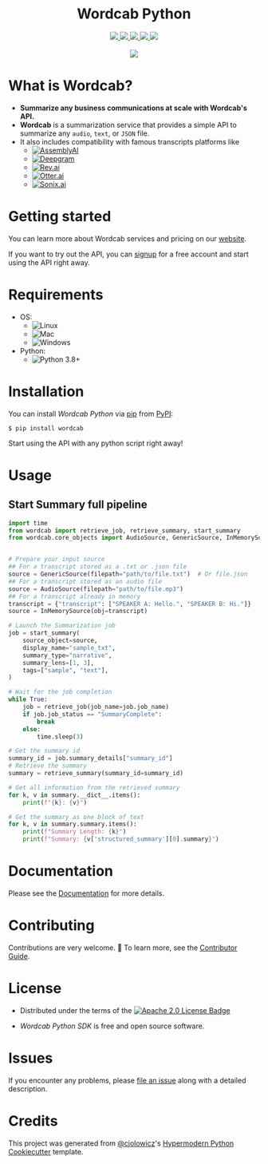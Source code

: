 <h1 align="center">Wordcab Python</h1>

<div align="center">
	<a  href="https://pypi.org/project/wordcab" target="_blank">
		<img src="https://img.shields.io/pypi/v/wordcab.svg" />
	</a>
	<a  href="https://pypi.org/project/wordcab" target="_blank">
		<img src="https://img.shields.io/pypi/pyversions/wordcab" />
	</a>
	<a  href="https://github.com/Wordcab/wordcab-python/blob/main/LICENSE" target="_blank">
		<img src="https://img.shields.io/pypi/l/wordcab" />
	</a>
	<a  href="https://github.com/Wordcab/wordcab-python/actions?workflow=Tests" target="_blank">
		<img src="https://github.com/Wordcab/wordcab-python/workflows/Tests/badge.svg" />
	</a>
	<a  href="https://app.codecov.io/gh/Wordcab/wordcab-python" target="_blank">
		<img src="https://codecov.io/gh/Wordcab/wordcab-python/branch/main/graph/badge.svg" />
	</a>
</div>
<br>
<div align="center">
	<a href="https://linkedin.com/company/wordcab" target="_blank">
		<img src="https://img.shields.io/badge/LinkedIn-0077B5?style=for-the-badge&logo=linkedin&logoColor=white" />
	</a>
</div>

# What is Wordcab?

- **Summarize any business communications at scale with Wordcab's API.**
- **Wordcab** is a summarization service that provides a simple API to summarize any `audio`, `text`, or `JSON` file.
- It also includes compatibility with famous transcripts platforms like
  - [![AssemblyAI](https://img.shields.io/badge/AssemblyAI-blue)](https://www.assemblyai.com/)
  - [![Deepgram](https://img.shields.io/badge/Deepgram-green)](https://deepgram.com/)
  - [![Rev.ai](https://img.shields.io/badge/Rev.ai-orange)](https://www.rev.ai/)
  - [![Otter.ai](https://img.shields.io/badge/Otter.ai-purple)](https://otter.ai/)
  - [![Sonix.ai](https://img.shields.io/badge/Sonix.ai-yellow)](https://sonix.ai/)

# Getting started

You can learn more about Wordcab services and pricing on our [website](https://wordcab.com/).

If you want to try out the API, you can [signup](https://wordcab.com/signup/) for a free account and start using the API
right away.

# Requirements

- OS:
  - ![Linux](https://img.shields.io/badge/-Linux-orange?style=flat-square&logo=linux&logoColor=white)
  - ![Mac](https://img.shields.io/badge/-Mac-blue?style=flat-square&logo=apple&logoColor=white)
  - ![Windows](https://img.shields.io/badge/-Windows-blue?style=flat-square&logo=windows&logoColor=white)
- Python:
  - ![Python 3.8+](https://img.shields.io/badge/python-3.8%2B-blue)

# Installation

You can install _Wordcab Python_ via [pip] from [PyPI]:

```console
$ pip install wordcab
```

Start using the API with any python script right away!

# Usage

## Start Summary full pipeline

```python
import time
from wordcab import retrieve_job, retrieve_summary, start_summary
from wordcab.core_objects import AudioSource, GenericSource, InMemorySource


# Prepare your input source
## For a transcript stored as a .txt or .json file
source = GenericSource(filepath="path/to/file.txt")  # Or file.json
## For a transcript stored as an audio file
source = AudioSource(filepath="path/to/file.mp3")
## For a transcript already in memory
transcript = {"transcript": ["SPEAKER A: Hello.", "SPEAKER B: Hi."]}
source = InMemorySource(obj=transcript)

# Launch the Summarization job
job = start_summary(
	source_object=source,
	display_name="sample_txt",
	summary_type="narrative",
	summary_lens=[1, 3],
	tags=["sample", "text"],
)

# Wait for the job completion
while True:
	job = retrieve_job(job_name=job.job_name)
	if job.job_status == "SummaryComplete":
		break
	else:
		time.sleep(3)

# Get the summary id
summary_id = job.summary_details["summary_id"]
# Retrieve the summary
summary = retrieve_summary(summary_id=summary_id)

# Get all information from the retrieved summary
for k, v in summary.__dict__.items():
    print(f"{k}: {v}")

# Get the summary as one block of text
for k, v in summary.summary.items():
	print(f"Summary Length: {k}")
	print(f"Summary: {v['structured_summary'][0].summary}")
```

# Documentation

Please see the [Documentation](https://wordcab-python.readthedocs.io/) for more details.

# Contributing

Contributions are very welcome. 🚀
To learn more, see the [Contributor Guide].

# License

- Distributed under the terms of the [![Apache 2.0 License Badge](https://img.shields.io/badge/License-Apache%202.0-blue.svg)](https://opensource.org/licenses/Apache-2.0)

- _Wordcab Python SDK_ is free and open source software.

# Issues

If you encounter any problems,
please [file an issue](https://github.com/Wordcab/wordcab-python/issues) along with a detailed description.

# Credits

This project was generated from [@cjolowicz]'s [Hypermodern Python Cookiecutter] template.

[@cjolowicz]: https://github.com/cjolowicz
[pypi]: https://pypi.org/
[hypermodern python cookiecutter]: https://github.com/cjolowicz/cookiecutter-hypermodern-python
[file an issue]: https://github.com/Wordcab/wordcab-python/issues
[pip]: https://pip.pypa.io/

<!-- github-only -->

[license]: https://github.com/Wordcab/wordcab-python/blob/main/LICENSE
[contributor guide]: https://github.com/Wordcab/wordcab-python/blob/main/CONTRIBUTING.md
[command-line reference]: https://wordcab-python.readthedocs.io/en/latest/usage.html
